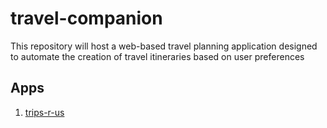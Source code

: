 # travel-companion
This repository will host a web-based travel planning application designed to automate the creation of travel itineraries based on user preferences


## Apps

1. [trips-r-us](trips_r_us/README.md)
